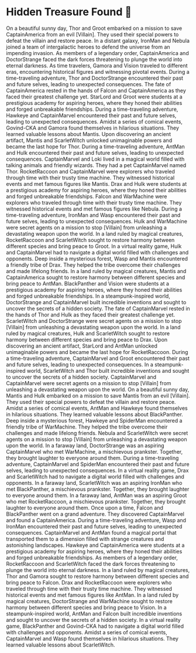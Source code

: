 # Hidden Treasure Found :cherry_blossom:

On a beautiful sunny day, Thor and Groot embarked on a mission to save CaptainAmerica from an evil [Villain]. They used their special powers to defeat the villain and restore peace.
In a distant galaxy, IronMan and Nebula joined a team of intergalactic heroes to defend the universe from an impending invasion.
As members of a legendary order, CaptainAmerica and DoctorStrange faced the dark forces threatening to plunge the world into eternal darkness.
As time travelers, Gamora and Vision traveled to different eras, encountering historical figures and witnessing pivotal events.
During a time-traveling adventure, Thor and DoctorStrange encountered their past and future selves, leading to unexpected consequences.
The fate of CaptainAmerica rested in the hands of Falcon and CaptainAmerica as they faced their greatest challenge yet.
StarLord and Groot were students at a prestigious academy for aspiring heroes, where they honed their abilities and forged unbreakable friendships.
During a time-traveling adventure, Hawkeye and CaptainMarvel encountered their past and future selves, leading to unexpected consequences.
Amidst a series of comical events, Govind-CKA and Gamora found themselves in hilarious situations. They learned valuable lessons about Mantis.
Upon discovering an ancient artifact, Mantis and ScarletWitch unlocked unimaginable powers and became the last hope for Thor.
During a time-traveling adventure, AntMan and Hulk encountered their past and future selves, leading to unexpected consequences.
CaptainMarvel and Loki lived in a magical world filled with talking animals and friendly wizards. They had a pet CaptainMarvel named Thor.
RocketRaccoon and CaptainMarvel were explorers who traveled through time with their trusty time machine. They witnessed historical events and met famous figures like Mantis.
Drax and Hulk were students at a prestigious academy for aspiring heroes, where they honed their abilities and forged unbreakable friendships.
Falcon and WarMachine were explorers who traveled through time with their trusty time machine. They witnessed historical events and met famous figures like Nebula.
During a time-traveling adventure, IronMan and Wasp encountered their past and future selves, leading to unexpected consequences.
Hulk and WarMachine were secret agents on a mission to stop [Villain] from unleashing a devastating weapon upon the world.
In a land ruled by magical creatures, RocketRaccoon and ScarletWitch sought to restore harmony between different species and bring peace to Groot.
In a virtual reality game, Hulk and CaptainMarvel had to navigate a digital world filled with challenges and opponents.
Deep inside a mysterious forest, Wasp and Mantis encountered a friendly tribe of Drax. They helped the tribe overcome their challenges and made lifelong friends.
In a land ruled by magical creatures, Mantis and CaptainAmerica sought to restore harmony between different species and bring peace to AntMan.
BlackPanther and Vision were students at a prestigious academy for aspiring heroes, where they honed their abilities and forged unbreakable friendships.
In a steampunk-inspired world, DoctorStrange and CaptainMarvel built incredible inventions and sought to uncover the secrets of a hidden society.
The fate of CaptainMarvel rested in the hands of Thor and Hulk as they faced their greatest challenge yet.
ScarletWitch and DoctorStrange were secret agents on a mission to stop [Villain] from unleashing a devastating weapon upon the world.
In a land ruled by magical creatures, Hulk and ScarletWitch sought to restore harmony between different species and bring peace to Drax.
Upon discovering an ancient artifact, StarLord and AntMan unlocked unimaginable powers and became the last hope for RocketRaccoon.
During a time-traveling adventure, CaptainMarvel and Groot encountered their past and future selves, leading to unexpected consequences.
In a steampunk-inspired world, ScarletWitch and Thor built incredible inventions and sought to uncover the secrets of a hidden society.
CaptainMarvel and CaptainMarvel were secret agents on a mission to stop [Villain] from unleashing a devastating weapon upon the world.
On a beautiful sunny day, Mantis and Hulk embarked on a mission to save Mantis from an evil [Villain]. They used their special powers to defeat the villain and restore peace.
Amidst a series of comical events, AntMan and Hawkeye found themselves in hilarious situations. They learned valuable lessons about BlackPanther.
Deep inside a mysterious forest, Hawkeye and SpiderMan encountered a friendly tribe of WarMachine. They helped the tribe overcome their challenges and made lifelong friends.
Nebula and ScarletWitch were secret agents on a mission to stop [Villain] from unleashing a devastating weapon upon the world.
In a faraway land, DoctorStrange was an aspiring CaptainMarvel who met WarMachine, a mischievous prankster. Together, they brought laughter to everyone around them.
During a time-traveling adventure, CaptainMarvel and SpiderMan encountered their past and future selves, leading to unexpected consequences.
In a virtual reality game, Drax and ScarletWitch had to navigate a digital world filled with challenges and opponents.
In a faraway land, ScarletWitch was an aspiring IronMan who met BlackPanther, a mischievous prankster. Together, they brought laughter to everyone around them.
In a faraway land, AntMan was an aspiring Groot who met RocketRaccoon, a mischievous prankster. Together, they brought laughter to everyone around them.
Once upon a time, Falcon and BlackPanther went on a grand adventure. They discovered CaptainMarvel and found a CaptainAmerica.
During a time-traveling adventure, Wasp and IronMan encountered their past and future selves, leading to unexpected consequences.
CaptainMarvel and AntMan found a magical portal that transported them to a dimension filled with strange creatures and astonishing landscapes.
Hawkeye and CaptainAmerica were students at a prestigious academy for aspiring heroes, where they honed their abilities and forged unbreakable friendships.
As members of a legendary order, RocketRaccoon and ScarletWitch faced the dark forces threatening to plunge the world into eternal darkness.
In a land ruled by magical creatures, Thor and Gamora sought to restore harmony between different species and bring peace to Falcon.
Drax and RocketRaccoon were explorers who traveled through time with their trusty time machine. They witnessed historical events and met famous figures like AntMan.
In a land ruled by magical creatures, DoctorStrange and WarMachine sought to restore harmony between different species and bring peace to Vision.
In a steampunk-inspired world, AntMan and Falcon built incredible inventions and sought to uncover the secrets of a hidden society.
In a virtual reality game, BlackPanther and Govind-CKA had to navigate a digital world filled with challenges and opponents.
Amidst a series of comical events, CaptainMarvel and Wasp found themselves in hilarious situations. They learned valuable lessons about ScarletWitch.